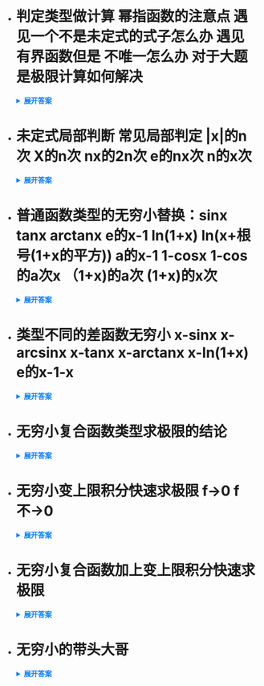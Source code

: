 - # 判定类型做计算 幂指函数的注意点 遇见一个不是未定式的式子怎么办 遇见有界函数但是 不唯一怎么办 对于大题是极限计算如何解决
    <details>
      <summary style="font-weight: bold; color: #007bff;">展开答案</summary>
      <ul>    <li style="color: blue;">未定式判定 判定出 未定式类型后 使用常规操作 计算</li>
      <li style="color: blue;">幂指函数 的规则 如果 limA=a limB=b 那么 lim A的B次 = a的b次</li>
      <li style="color: blue;">需要通过变形 把式子凑到未定式上</li>
      <li style="color: blue;">例如 limx->无穷 sinx x 我们首先要凑到 sinx * 1/x * x^2 之后的事情之后再说 先把sinx这个有界 * 无穷小 消去 =0</li>
      <li style="color: blue;">大题是极限 一般就是难以化简 我们可以通过 换元 夹逼 单调有界 试着做一下 在做题之前需要先精确定位到难以计算的地方 看看能不能排除干扰内容</li>
      </ul>
    </details>

- # 未定式局部判断 常见局部判定 |x|的n次 X的n次 nx的2n次  e的nx次 n的x次
    <details>
      <summary style="font-weight: bold; color: #007bff;">展开答案</summary>
      <ul>    
      <li style="color: blue;">
          <img src="https://raw.githubusercontent.com/Xioaruan912/pic/main/image-20251006093952167.png" alt="公式图" style="height: 200px; vertical-align: middle;">
        </li>
      <li style="color: blue;">可以发现整体式子不是未定式 而是局部存在 这种情况下需要进行分类讨论</li>
      <li style="color: blue;">
          <img src="https://raw.githubusercontent.com/Xioaruan912/pic/main/image-20251006094316171.png" alt="公式图" style="height: 200px; vertical-align: middle;">
          </li>
      <li style="color: blue;">
          <img src="https://raw.githubusercontent.com/Xioaruan912/pic/main/image-20251006094325852.png" alt="公式图" style="height: 200px; vertical-align: middle;">
          </li>
      <li style="color: blue;">
          <img src="https://raw.githubusercontent.com/Xioaruan912/pic/main/image-20251006094429821.png" alt="公式图" style="height: 200px; vertical-align: middle;">
          </li>
        <li style="color: blue;">
          <img src="https://raw.githubusercontent.com/Xioaruan912/pic/main/image-20251006095154947.png" alt="公式图" style="height: 200px; vertical-align: middle;">
          </li>
      </ul>
    </details>

- # 普通函数类型的无穷小替换：sinx tanx arctanx e的x-1 ln(1+x) ln(x+根号(1+x的平方)) a的x-1 1-cosx 1-cos的a次x （1+x)的a次 (1+x)的x次
    <details>
      <summary style="font-weight: bold; color: #007bff;">展开答案</summary>
      <ul>    
      <li style="color: blue;">
          <img src="https://raw.githubusercontent.com/Xioaruan912/pic/main/image-20251006100127379.png" alt="公式图" style="height: 200px; vertical-align: middle;">
          </li>
      </ul>
    </details>
    
- # 类型不同的差函数无穷小 x-sinx x-arcsinx x-tanx x-arctanx x-ln(1+x) e的x-1-x
    <details>
      <summary style="font-weight: bold; color: #007bff;">展开答案</summary>
      <ul>    
      <li style="color: blue;">
          <img src="https://raw.githubusercontent.com/Xioaruan912/pic/main/image-20251006100441179.png" alt="公式图" style="height: 200px; vertical-align: middle;">
          </li>
      </ul>
    </details>
    
- # 无穷小复合函数类型求极限的结论 
    <details>
      <summary style="font-weight: bold; color: #007bff;">展开答案</summary>
      <ul>    
      <li style="color: blue;">
          <img src="https://raw.githubusercontent.com/Xioaruan912/pic/main/image-20251006100833184.png" alt="公式图" style="height: 200px; vertical-align: middle;">
          </li>
      </ul>
    </details>
    
- # 无穷小变上限积分快速求极限 f->0 f不->0
    <details>
      <summary style="font-weight: bold; color: #007bff;">展开答案</summary>
      <ul>    
      <li style="color: blue;">如果积分内部的函数趋向于0
          <img src="https://raw.githubusercontent.com/Xioaruan912/pic/main/image-20251006101733191.png" alt="公式图" style="height: 200px; vertical-align: middle;">
      </li>
      <li style="color: blue;">如果积分内部的函数 不趋向于0
          <img src="https://raw.githubusercontent.com/Xioaruan912/pic/main/image-20251006101940034.png" alt="公式图" style="height: 200px; vertical-align: middle;">
      </li>
      </ul>
    </details>
    
- # 无穷小复合函数加上变上限积分快速求极限
    <details>
      <summary style="font-weight: bold; color: #007bff;">展开答案</summary>
      <ul>    
      <li style="color: blue;">
          <img src="https://raw.githubusercontent.com/Xioaruan912/pic/main/image-20251006102500536.png" alt="公式图" style="height: 200px; vertical-align: middle;">
      </li>
      </ul>
    </details>
    
- # 无穷小的带头大哥
    <details>
      <summary style="font-weight: bold; color: #007bff;">展开答案</summary>
      <ul>    
      <li style="color: blue;"> 这涉及无穷小的性质 低阶吸收高阶x^2 + x = x 在x->0的情况下 那么可以知道 x^2+x在x->0的时候 是和x同号 如果x->0- 就小于0
          <img src="https://raw.githubusercontent.com/Xioaruan912/pic/main/image-20251006102846222.png" alt="公式图" style="height: 200px; vertical-align: middle;">
      </li>
      </ul>
    </details>
    
